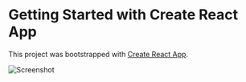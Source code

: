 # Getting Started with Create React App

This project was bootstrapped with [Create React App](https://github.com/facebook/create-react-app).

![Screenshot](/image/sample.png "This is a sample image.")
